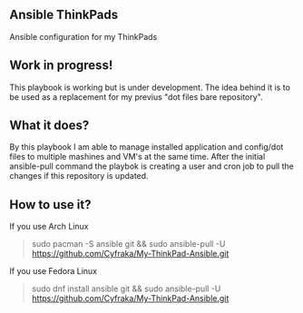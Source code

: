 ## Ansible ThinkPads
Ansible configuration for my ThinkPads 

## Work in progress!
This playbook is working but is under development.
The idea behind it is to be used as a replacement for my previus "dot files bare repository".

## What it does?
By this playbook I am able to manage installed application and config/dot files to multiple mashines and VM's at the same time.
After the initial ansible-pull command the playbok is creating a user and cron job to pull the changes if this repository is updated.

## How to use it?
If you use Arch Linux
> sudo pacman -S ansible git && 
> sudo ansible-pull -U https://github.com/Cyfraka/My-ThinkPad-Ansible.git

If you use Fedora Linux 
> sudo dnf install ansible git && 
> sudo ansible-pull -U https://github.com/Cyfraka/My-ThinkPad-Ansible.git

